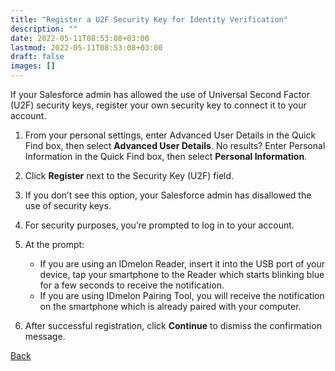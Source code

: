 ```yaml
---
title: "Register a U2F Security Key for Identity Verification"
description: ""
date: 2022-05-11T08:53:08+03:00
lastmod: 2022-05-11T08:53:08+03:00
draft: false
images: []
---
```


If your Salesforce admin has allowed the use of Universal Second Factor (U2F) security keys, register your own security key to connect it to your account.

1. From your personal settings, enter Advanced User Details in the Quick Find box, then select **Advanced User Details**. No results? Enter Personal Information in the Quick Find box, then select **Personal Information**.
2. Click **Register** next to the Security Key (U2F) field.
3. If you don’t see this option, your Salesforce admin has disallowed the use of security keys.
4. For security purposes, you’re prompted to log in to your account.
5. At the prompt:

    - If you are using an IDmelon Reader, insert it into the USB port of your device, tap your smartphone to the Reader which starts blinking blue for a few seconds to receive the notification.
    - If you are using IDmelon Pairing Tool, you will receive the notification on the smartphone which is already paired with your computer.

6. After successful registration, click **Continue** to dismiss the confirmation message.

<a id="back" role="button" class="btn btn-primary btn-lg d-block mb-3" href="http://docs.idmelon.com/pages/whichplatform/index.html">Back</a>

<style>

@media (max-width: 480px) {.navbar, .footer { display: none; }}
h1{
    color : #4395ec;
}
</style>
